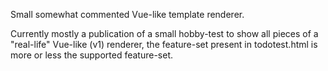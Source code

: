 Small somewhat commented Vue-like template renderer.

Currently mostly a publication of a small hobby-test to show all pieces of a "real-life" Vue-like (v1) renderer, the feature-set present in todotest.html is more or less the supported feature-set.
